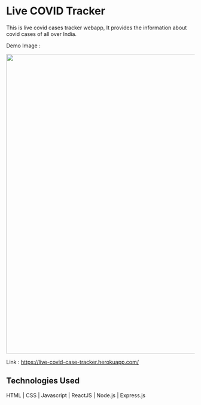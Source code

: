 # Live COVID Tracker
This is live covid cases tracker webapp, It provides the information about covid cases of all over India.


Demo Image : 


<img src="https://user-images.githubusercontent.com/79257444/123637189-5b380480-d83b-11eb-8d3e-c91ea89950aa.png" width = 800>

Link : https://live-covid-case-tracker.herokuapp.com/

## Technologies Used
HTML | CSS | Javascript | ReactJS | Node.js | Express.js
#
